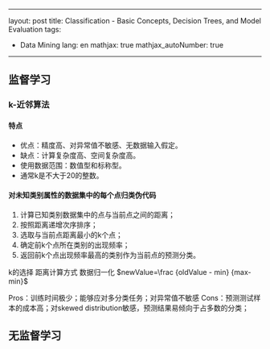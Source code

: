 
---
layout: post
title: Classification - Basic Concepts, Decision Trees, and Model Evaluation
tags: 
  - Data Mining
lang: en
mathjax: true
mathjax_autoNumber: true
---

## 监督学习
### k-近邻算法
#### 特点
 - 优点：精度高、对异常值不敏感、无数据输入假定。
 - 缺点：计算复杂度高、空间复杂度高。
 - 使用数据范围：数值型和标称型。
 - 通常k是不大于20的整数。
#### 对未知类别属性的数据集中的每个点归类伪代码
1. 计算已知类别数据集中的点与当前点之间的距离；
2. 按照距离递增次序排序；
3. 选取与当前点距离最小的k个点；
4. 确定前k个点所在类别的出现频率；
5. 返回前k个点出现频率最高的类别作为当前点的预测分类。

k的选择
距离计算方式
数据归一化
$newValue=\frac {oldValue - min} {max-min}$

Pros：训练时间极少；能够应对多分类任务；对异常值不敏感
Cons：预测测试样本的成本高；对skewed distribution敏感，预测结果易倾向于占多数的分类；





## 无监督学习




